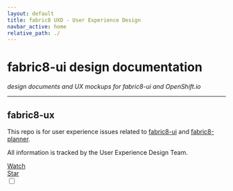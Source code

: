 ```yaml
---
layout: default
title: fabric8 UXD - User Experience Design
navbar_active: home
relative_path: ./
---
```


# fabric8-ui design documentation
*design documents and UX mockups for fabric8-ui and OpenShift.io*

----

<div class="container-fluid">
  <div class="col-sm-12">
    <div class="container-fluid container-cards-pf">
      <div class="row row-cards-pf">
        <div class="card-pf card-pf-view">
          <div class="card-pf-body">
            <div class="card-pf-top-element">
              <span class="fa fa-github card-pf-icon-circle"></span>
            </div>
            <h2 class="card-pf-title text-center">
              fabric8-ux
            </h2>
            <p class="card-pf-info text-center">
              This repo is for user experience issues related to <a href="https://github.com/fabric8-ui/fabric8-ui" target="_blank">fabric8-ui</a> and <a href="https://github.com/fabric8-ui/fabric8-planner" target="_blank">fabric8-planner</a>.
            </p>
            <p class="card-pf-info text-center">
              All information is tracked by the User Experience Design Team.
            </p>
            <div class="card-pf-items text-center">
              <div class="card-pf-item">
                <a class="github-button" href="https://github.com/fabric8-ui/fabric8-ux/subscription" data-icon="octicon-eye" data-size="large" data-show-count="true" aria-label="Watch fabric8-ui/fabric8-ux on GitHub">Watch</a>
              </div>
              <div class="card-pf-item">
                <a class="github-button" href="https://github.com/fabric8-ui/fabric8-ux" data-icon="octicon-star" data-size="large" data-show-count="true" aria-label="Star fabric8-ui/fabric8-ux on GitHub">Star</a>
              </div>
            </div>
          </div>
          <div class="card-pf-view-checkbox">
            <input type="checkbox">
          </div>
        </div>
      </div>
    </div>
  </div>
</div>
